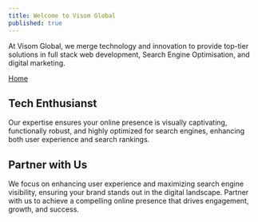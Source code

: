 ```yaml
---
title: Welcome to Visom Global
published: true
---
```


At Visom Global, we merge technology and innovation to provide top-tier solutions in full stack web development, Search Engine Optimisation, and digital marketing. 

[Home](/)

## [](#header-2)Tech Enthusianst 

Our expertise ensures your online presence is visually captivating, functionally robust, and highly optimized for search engines, enhancing both user experience and search rankings.

## [](#header-2)Partner with Us

We focus on enhancing user experience and maximizing search engine visibility, ensuring your brand stands out in the digital landscape. Partner with us to achieve a compelling online presence that drives engagement, growth, and success.

